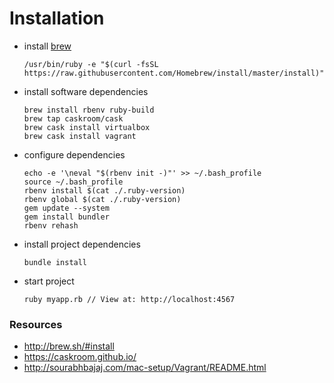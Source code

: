 # Installation

- install [brew](http://brew.sh/#install)

    ```
    /usr/bin/ruby -e "$(curl -fsSL https://raw.githubusercontent.com/Homebrew/install/master/install)"
    ```

- install software dependencies

    ```
    brew install rbenv ruby-build
    brew tap caskroom/cask
    brew cask install virtualbox
    brew cask install vagrant
    ```

- configure dependencies

    ```
    echo -e '\neval "$(rbenv init -)"' >> ~/.bash_profile
    source ~/.bash_profile
    rbenv install $(cat ./.ruby-version)
    rbenv global $(cat ./.ruby-version)
    gem update --system
    gem install bundler
    rbenv rehash
    ```

- install project dependencies

    ```
    bundle install
    ```

- start project

    ```
    ruby myapp.rb // View at: http://localhost:4567
    ```

### Resources

- http://brew.sh/#install
- https://caskroom.github.io/
- http://sourabhbajaj.com/mac-setup/Vagrant/README.html
